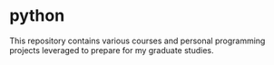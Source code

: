 # python

This repository contains various courses and personal programming projects leveraged to prepare for my graduate studies.